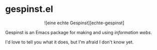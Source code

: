 # gespinst.el

<center>![eine echte Gespinst][echte-gespinst]</center>

Gespinst is an Emacs package for making and using *information webs*.

I'd love to tell you what it does, but I'm afraid I don't know yet.

[echte-gespinst]: https://github.com/danieloosthuizen/gespinst.el/blob/master/gespinst.jpg

